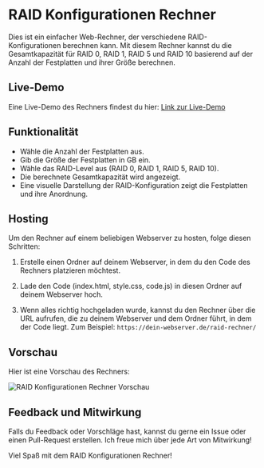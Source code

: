 # RAID Konfigurationen Rechner

Dies ist ein einfacher Web-Rechner, der verschiedene RAID-Konfigurationen berechnen kann. Mit diesem Rechner kannst du die Gesamtkapazität für RAID 0, RAID 1, RAID 5 und RAID 10 basierend auf der Anzahl der Festplatten und ihrer Größe berechnen.

## Live-Demo

Eine Live-Demo des Rechners findest du hier: [Link zur Live-Demo](https://deine-live-demo-url-hier-einfuegen)

## Funktionalität

- Wähle die Anzahl der Festplatten aus.
- Gib die Größe der Festplatten in GB ein.
- Wähle das RAID-Level aus (RAID 0, RAID 1, RAID 5, RAID 10).
- Die berechnete Gesamtkapazität wird angezeigt.
- Eine visuelle Darstellung der RAID-Konfiguration zeigt die Festplatten und ihre Anordnung.

## Hosting

Um den Rechner auf einem beliebigen Webserver zu hosten, folge diesen Schritten:

1. Erstelle einen Ordner auf deinem Webserver, in dem du den Code des Rechners platzieren möchtest.

2. Lade den Code (index.html, style.css, code.js) in diesen Ordner auf deinem Webserver hoch.

3. Wenn alles richtig hochgeladen wurde, kannst du den Rechner über die URL aufrufen, die zu deinem Webserver und dem Ordner führt, in dem der Code liegt. Zum Beispiel: `https://dein-webserver.de/raid-rechner/`

## Vorschau

Hier ist eine Vorschau des Rechners:

![RAID Konfigurationen Rechner Vorschau](https://dein-webserver.de/raid-rechner/pfad-zum-bild.png)

## Feedback und Mitwirkung

Falls du Feedback oder Vorschläge hast, kannst du gerne ein Issue oder einen Pull-Request erstellen. Ich freue mich über jede Art von Mitwirkung!

Viel Spaß mit dem RAID Konfigurationen Rechner!
